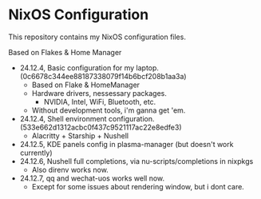 # NixOS Configuration

This repository contains my NixOS configuration files.

Based on Flakes & Home Manager

- 24.12.4, Basic configuration for my laptop. (0c6678c344ee88187338079f14b6bcf208b1aa3a)
  - Based on Flake & HomeManager
  - Hardware drivers, nessessary packages.
    - NVIDIA, Intel, WiFi, Bluetooth, etc.
  - Without development tools, i'm ganna get 'em.
- 24.12.4, Shell environment configuration. (533e662d1312acbc0f437c9521117ac22e8edfe3)
  - Alacritty + Starship + Nushell
- 24.12.5, KDE panels config in plasma-manager (but doesn't work currently)
- 24.12.6, Nushell full completions, via nu-scripts/completions in nixpkgs
  - Also direnv works now. 
- 24.12.7, qq and wechat-uos works well now.
  - Except for some issues about rendering window, but i dont care.
